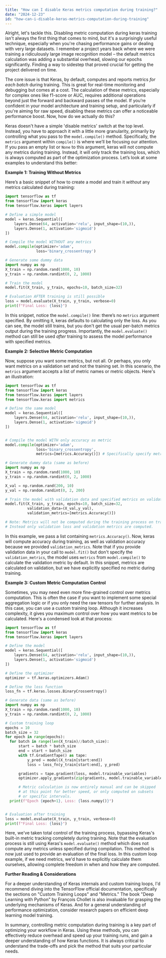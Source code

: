```yaml
---
title: "How can I disable Keras metrics computation during training?"
date: "2024-12-23"
id: "how-can-i-disable-keras-metrics-computation-during-training"
---
```


Alright, let's tackle this. Disabling metric computation during keras training isn't always the first thing that comes to mind, but it's a surprisingly useful technique, especially when you're chasing performance gains or dealing with very large datasets. I remember a project years back where we were training a ridiculously large image recognition model – the default metrics calculation was adding a substantial overhead, slowing our epochs significantly. Finding a way to sidestep that proved crucial for getting the project delivered on time.

The core issue is that Keras, by default, computes and reports metrics *for each batch* during training. This is great for real-time monitoring and debugging but comes at a cost. The calculation of these metrics, especially for complex ones like f1-score or AUC, requires additional operations beyond just the forward and backward passes of the model. If you’re confident in your model architecture and training setup, and particularly if you're aiming for raw speed, disabling these metrics can offer a noticeable performance boost. Now, how do we actually do this?

Keras doesn't have a simple 'disable metrics' switch at the top level. Instead, you have to approach it with a little more granularity, primarily by controlling what you pass to the `model.compile()` method. Specifically, the `metrics` argument within `compile()` is where we’ll be focusing our attention. If you pass an empty list or `None` to this argument, keras will not compute any metrics during training. Instead, it will only track the training loss, which is always computed as part of the optimization process. Let’s look at some examples to understand this better:

**Example 1: Training Without Metrics**

Here’s a basic snippet of how to create a model and train it *without* any metrics calculated during training:

```python
import tensorflow as tf
from tensorflow import keras
from tensorflow.keras import layers

# Define a simple model
model = keras.Sequential([
    layers.Dense(64, activation='relu', input_shape=(10,)),
    layers.Dense(1, activation='sigmoid')
])

# Compile the model WITHOUT any metrics
model.compile(optimizer='adam',
              loss='binary_crossentropy')

# Generate some dummy data
import numpy as np
X_train = np.random.rand(1000, 10)
y_train = np.random.randint(0, 2, 1000)

# Train the model
model.fit(X_train, y_train, epochs=10, batch_size=32)

# Evaluation AFTER training is still possible
loss = model.evaluate(X_train, y_train, verbose=0)
print(f"Final Loss: {loss}")
```

In this snippet, notice the `model.compile()` line: there’s no `metrics` argument specified. By omitting it, keras defaults to calculating only the loss. As you can see, the model still trains, but you don't get the usual per-batch metrics output during the training progress. Importantly, the `model.evaluate()` method can still be used *after* training to assess the model performance with specified metrics.

**Example 2: Selective Metric Computation**

Now, suppose you want some metrics, but not all. Or perhaps, you only want metrics on a validation set and not the training set. In this scenario, the `metrics` argument accepts a list of metric names or metric objects. Here's an illustration:

```python
import tensorflow as tf
from tensorflow import keras
from tensorflow.keras import layers
from tensorflow.keras import metrics

# Define the same model
model = keras.Sequential([
    layers.Dense(64, activation='relu', input_shape=(10,)),
    layers.Dense(1, activation='sigmoid')
])


# Compile the model WITH only accuracy as metric
model.compile(optimizer='adam',
              loss='binary_crossentropy',
              metrics=[metrics.Accuracy()]) # Specifically specify metrics

# Generate dummy data (same as before)
import numpy as np
X_train = np.random.rand(1000, 10)
y_train = np.random.randint(0, 2, 1000)

X_val = np.random.rand(200, 10)
y_val = np.random.randint(0, 2, 200)

# Train the model with validation data and specified metrics on validation
model.fit(X_train, y_train, epochs=10, batch_size=32, 
          validation_data=(X_val,y_val),
          validation_metrics=[metrics.Accuracy()])

# Note: Metrics will not be computed during the training process on train data itself.
# Instead only validation loss and validation metrics are computed.
```

In this example, we pass a list containing `metrics.Accuracy()`. Now, keras will compute accuracy during training, as well as validation accuracy because we provided `validation_metrics`. Note that if you provide validation data in your call to `model.fit()` but don't specify the `validation_metrics`, the model uses `metrics` from `model.compile()` to calculate the validation metric by default. In this snippet, metrics are calculated on validation, but we have explicitly specified no metric during training.

**Example 3: Custom Metric Computation Control**

Sometimes, you may need even more fine-grained control over metrics computation. This is often the case if you want to implement some special aggregation logic or if you only need the raw tensors for further analysis. In this case, you can use a custom training loop. Although it increases complexity, it gives you maximum control over how you want metrics to be calculated. Here's a condensed look at that process:

```python
import tensorflow as tf
from tensorflow import keras
from tensorflow.keras import layers

# Define the model
model = keras.Sequential([
    layers.Dense(64, activation='relu', input_shape=(10,)),
    layers.Dense(1, activation='sigmoid')
])

# Define the optimizer
optimizer = tf.keras.optimizers.Adam()

# Define the loss function
loss_fn = tf.keras.losses.BinaryCrossentropy()

# Generate data (same as before)
import numpy as np
X_train = np.random.rand(1000, 10)
y_train = np.random.randint(0, 2, 1000)

# Custom training loop
epochs = 10
batch_size = 32
for epoch in range(epochs):
  for batch in range(len(X_train)//batch_size):
      start = batch * batch_size
      end = start + batch_size
      with tf.GradientTape() as tape:
          y_pred = model(X_train[start:end])
          loss = loss_fn(y_train[start:end], y_pred)

      gradients = tape.gradient(loss, model.trainable_variables)
      optimizer.apply_gradients(zip(gradients, model.trainable_variables))

      # Metric calculation is now entirely manual and can be skipped
      # at this point for better speed, or only computed on subsets
      # or specific intervals.
  print(f"Epoch {epoch+1}, Loss: {loss.numpy()}")


# Evaluation after training
loss = model.evaluate(X_train, y_train, verbose=0)
print(f"Final Loss: {loss}")
```

Here, we've taken total control of the training process, bypassing Keras's built-in metric tracking completely during training. Note that the evaluation process is still using Keras's `model.evaluate()` method which does not compute any metrics unless specified during compilation. This method is now just used to provide an evaluation of the final loss. In this custom loop example, if we need metrics, we'd have to explicitly calculate them ourselves, allowing complete freedom in when and how they are computed.

**Further Reading & Considerations**

For a deeper understanding of Keras internals and custom training loops, I'd recommend diving into the TensorFlow official documentation, specifically the sections on "Custom Training Loops" and "Metrics." The book "Deep Learning with Python" by François Chollet is also invaluable for grasping the underlying mechanisms of Keras. And for a general understanding of performance optimization, consider research papers on efficient deep learning model training.

In summary, controlling metric computation during training is a key part of optimizing your workflow in Keras. Using these methods, you can effectively reduce overhead and speed up your training runs, and gain a deeper understanding of how Keras functions. It is always critical to understand the trade-offs and pick the method that suits your particular needs.
